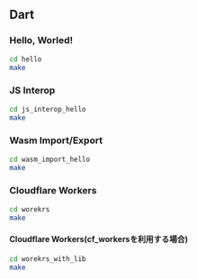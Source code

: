 ## Dart

### Hello, Worled!

```sh
cd hello
make
```

### JS Interop

```sh
cd js_interop_hello
make
```

### Wasm Import/Export

```sh
cd wasm_import_hello
make
```

### Cloudflare Workers

```sh
cd worekrs
make
```

#### Cloudflare Workers(cf_workersを利用する場合)

```sh
cd worekrs_with_lib
make
```
